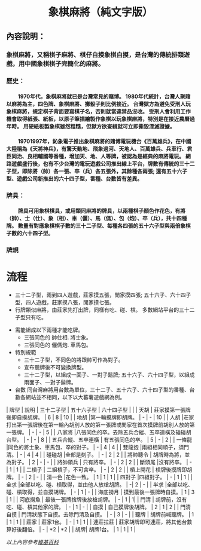 ﻿# <center>象棋麻將（純文字版）</center>

## 內容說明：
### 象棋麻將，又稱棋子麻將、棋仔自摸象棋自摸，是台灣的傳統排類遊戲，用中國象棋棋子完簡化的麻將。
### 歷史：
#### &emsp; &emsp;1970年代，象棋麻將就已是台灣常見的賭博。 1980年代統計，台灣人聚賭以麻將為主，四色牌、象棋麻將、擲骰子則比例接近。 台灣獄方為避免受刑人玩象棋麻將，規定棋子背面要寫棋子名，否則就當違禁品沒收。 受刑人會利用工作機會取得紙張、紙板，以原子筆描繪製作象棋以玩象棋麻將，特別是在接近農曆過年時。 用硬紙板製象棋雖然粗糙，但獄方欲查緝就可立即撕毀湮滅證據。

####  &emsp; &emsp;19701997年，鈊象電子推出象棋麻將的賭博電玩機台《百萬雄兵》，在中國大陸稱為《天將神兵》，有驚天動地、飛象過河、天地人、百萬雄兵、兵車行、君臣同治、良相輔國等番種，增加天、地、人等牌，被認為是經典的麻將電玩。 網路遊戲盛行後，也有不少台灣的電玩遊戲公司推出線上平台，牌數有傳統的三十二子型，即除將（帥）各一張、卒（兵）各五張外，其餘種各兩張; 還有五十六子型、遊戲公司新推出的六十四子型，番種、台數皆有差異。

### 牌具：
####  &emsp; &emsp;牌具可用象棋棋具，或用類同麻將的牌具，以兩種棋子顏色作花色，有將（帥）、士（仕）、象（相）、車（儷）、馬（傌）、包（炮）、卒（兵），共十四種牌。 數量有對應象棋棋子數的三十二子型、每種各四張的五十六子型與兩倍象棋子數的六十四子型。
### 牌規
# 流程
  + 三十二子型，兩到四人遊戲，莊家摸五張，閒家摸四張; 五十六子、六十四子型，四人遊戲，莊家摸八張，閒家摸七張。
  + 行牌類似麻將，由莊家先打出牌，同樣有吃、碰、槓。 多數網站平台的三十二子型只有吃。

* 需能組成以下兩種才能吃牌。
  + 三張同色的 帥仕相. 將士象。
  + 三張同色的 儷傌炮. 車馬包。
* 特別規範
  + 三十二子型，不同色的將跟帥可作為對子。
  + 宣布聽牌後不可變換牌型。
  + 三十二子型，以組成一面子、一對子鬍牌; 五十六子、六十四子型，以組成兩面子、一對子鬍牌。
* 台數
同台灣麻將用台數為單位，三十二子、五十六子、六十四子型的番種、台數各網站並不相同，以下以大蕃薯遊戲網為例。

| 牌型 | 說明 | 三十二子型 | 五十六子型 | 六十四子型 |
|
| 天胡 | 莊家摸第一張牌後即自摸胡牌。 | 6 |  8 | 10 |
| 地胡 |第一輪摸牌即胡牌。 | - |  - | 10 |
| 人胡 |莊家打出第一張牌後在第一輪內胡別人放的第一張牌或閒家在首次摸牌前胡別人放的第一張牌。 | - |  - | 5 |
| 八家將 |八張同色的卒。去除五兵合縱、五卒連橫及碰碰胡台型。 | - |  - | 8 |
| 五兵合縱、五卒連橫 | 有五張同色的卒。 | 5 | - | 2 |
| 一條龍 |同色的將士象、車馬包、卒的對子。 | - | 4 | 4 |
| 雙龍抱 |兩組相同順子，須門清。| - |  4 | 4 |
| 碰碰胡 |全部是刻子。 | - |  2 | 2 |
| 將帥聽令 | 胡牌時為將，並為對子。 | 2 | - | - |
| 將帥領兵 | 只有將卒。 | - | 2 | 2 |
| 斷頭尾 |沒有將卒。 | - |  1 | 1 |
| 二槓子 | 二組槓子，不可含卒。 | - | 2 | 2 |
| 槓上開花 | 槓牌後摸牌即胡牌。 | - | 2 | - |
| 清一色 |花色一致。 | 1 | 1 | 1 |
| 四對子 |四組對子。 |  - | 1 | 1 |
| 全求 |全部以吃、碰、槓取得，並由他人放槍胡牌。 | -|  2 | - |
| 半求 |全部以吃、碰、槓取得，並自摸胡牌。 | - |  1 | - |
| 海底撈月 | 摸到最後一張牌時自摸。| 1 | 3 | 1 |
| 河底撈魚 | 最後一張牌捨牌後放槍胡牌。 | - | 1 | 1|
| 門清 | 胡牌前，沒有吃、碰、槓其他家的牌。 | - | 1 | - | 
| 自摸 | 自己摸牌後胡牌。 | 2 | 1 | 2 |
| 門清自摸 | 門清狀態下自摸。去除門清及自摸。 | - | 3 | - |
| 聽牌 | 胡牌前喊聽牌。 | 1 | 1 | 1 |
| 莊家 | 莊家1台。 | - | 1 | 1 |
| 連莊拉莊 | 莊家胡牌即可連莊，將其他台數算好後翻倍。 | - | *2 | *2 |
|  胡牌| 胡牌1台。 | 1 | 1 | 1 |

*以上內容參考[維基百科](https://zh.wikipedia.org/zh-tw/%E8%B1%A1%E6%A3%8B%E9%BA%BB%E5%B0%87#%E5%8F%B0%E6%95%B8)*
